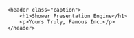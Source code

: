 <!DOCTYPE html>
<html lang="en">
<head>
    <title>Shower Presentation Engine</title>
    <meta charset="utf-8">
    <meta name="viewport" content="width=device-width, initial-scale=1, viewport-fit=cover">
    <link rel="stylesheet" href="node_modules/@shower/ribbon/styles/styles.css">
    <style>
        .shower {
            --slide-ratio: calc(16 / 9);
        }
    </style>
</head>
<body class="shower list">

    <header class="caption">
        <h1>Shower Presentation Engine</h1>
        <p>Yours Truly, Famous Inc.</p>
    </header>
 </body>
</html>
